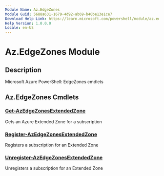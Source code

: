 ```yaml
---
Module Name: Az.EdgeZones
Module Guid: 5688a631-1679-4d92-ab69-b40be13e1ce7
Download Help Link: https://learn.microsoft.com/powershell/module/az.edgezones
Help Version: 1.0.0.0
Locale: en-US
---
```


# Az.EdgeZones Module
## Description
Microsoft Azure PowerShell: EdgeZones cmdlets

## Az.EdgeZones Cmdlets
### [Get-AzEdgeZonesExtendedZone](Get-AzEdgeZonesExtendedZone.md)
Gets an Azure Extended Zone for a subscription

### [Register-AzEdgeZonesExtendedZone](Register-AzEdgeZonesExtendedZone.md)
Registers a subscription for an Extended Zone

### [Unregister-AzEdgeZonesExtendedZone](Unregister-AzEdgeZonesExtendedZone.md)
Unregisters a subscription for an Extended Zone

